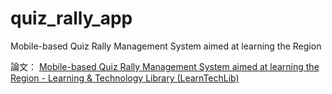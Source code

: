 # quiz_rally_app

Mobile-based Quiz Rally Management System aimed at learning the Region

論文： [Mobile-based Quiz Rally Management System aimed at learning the Region - Learning & Technology Library (LearnTechLib)](https://www.learntechlib.org/primary/p/152146/)
